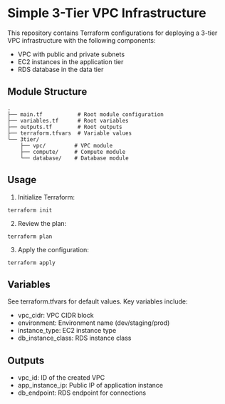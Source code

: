 # Simple 3-Tier VPC Infrastructure

This repository contains Terraform configurations for deploying a 3-tier VPC infrastructure with the following components:

- VPC with public and private subnets
- EC2 instances in the application tier
- RDS database in the data tier

## Module Structure

```
.
├── main.tf           # Root module configuration
├── variables.tf      # Root variables
├── outputs.tf        # Root outputs
├── terraform.tfvars  # Variable values
└── 3tier/
    ├── vpc/         # VPC module
    ├── compute/     # Compute module
    └── database/    # Database module
```

## Usage

1. Initialize Terraform:
```
terraform init
```

2. Review the plan:
```
terraform plan
```

3. Apply the configuration:
```
terraform apply
```

## Variables

See terraform.tfvars for default values. Key variables include:

- vpc_cidr: VPC CIDR block
- environment: Environment name (dev/staging/prod)
- instance_type: EC2 instance type
- db_instance_class: RDS instance class

## Outputs

- vpc_id: ID of the created VPC
- app_instance_ip: Public IP of application instance
- db_endpoint: RDS endpoint for connections